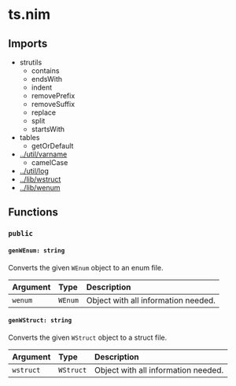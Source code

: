 # ts.nim

## Imports

- strutils
    - contains
    - endsWith
    - indent
    - removePrefix
    - removeSuffix
    - replace
    - split
    - startsWith
- tables
    - getOrDefault
- [../util/varname](../util/varname)
    - camelCase
- [../util/log](../util/log)
- [../lib/wstruct](../lib/wstruct)
- [../lib/wenum](../lib/wenum)

## Functions

### `public`

#### `genWEnum: string`

Converts the given `WEnum` object to an enum file.

| Argument | Type    | Description                         |
| :------- | :------ | :---------------------------------- |
| `wenum`  | `WEnum` | Object with all information needed. |

#### `genWStruct: string`

Converts the given `WStruct` object to a struct file.

| Argument  | Type      | Description                         |
| :-------- | :-------- | :---------------------------------- |
| `wstruct` | `WStruct` | Object with all information needed. |
